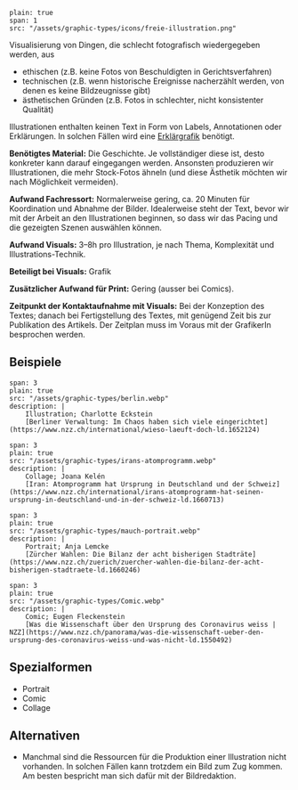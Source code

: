 ```image
plain: true
span: 1
src: "/assets/graphic-types/icons/freie-illustration.png"
```

Visualisierung von Dingen, die schlecht fotografisch wiedergegeben werden, aus
- ethischen (z.B. keine Fotos von Beschuldigten in Gerichtsverfahren)
- technischen (z.B. wenn historische Ereignisse nacherzählt werden, von denen es keine Bildzeugnisse gibt)
- ästhetischen Gründen (z.B. Fotos in schlechter, nicht konsistenter Qualität)

Illustrationen enthalten keinen Text in Form von Labels, Annotationen oder Erklärungen. In solchen Fällen wird eine [Erklärgrafik](/erklaergrafik) benötigt.

**Benötigtes Material:** Die Geschichte. Je vollständiger diese ist, desto konkreter kann darauf eingegangen werden. Ansonsten produzieren wir Illustrationen, die mehr Stock-Fotos ähneln (und diese Ästhetik möchten wir nach Möglichkeit vermeiden).

**Aufwand Fachressort:** Normalerweise gering, ca. 20 Minuten für Koordination und Abnahme der Bilder. Idealerweise steht der Text, bevor wir mit der Arbeit an den Illustrationen beginnen, so dass wir das Pacing und die gezeigten Szenen auswählen können.

**Aufwand Visuals:** 3–8h pro Illustration, je nach Thema, Komplexität und Illustrations-Technik.

**Beteiligt bei Visuals:** Grafik

**Zusätzlicher Aufwand für Print:** Gering (ausser bei Comics).

**Zeitpunkt der Kontaktaufnahme mit Visuals:** Bei der Konzeption des Textes; danach bei Fertigstellung des Textes, mit genügend Zeit bis zur Publikation des Artikels. Der Zeitplan muss im Voraus mit der GrafikerIn besprochen werden.

## Beispiele
```image
span: 3
plain: true
src: "/assets/graphic-types/berlin.webp"
description: |
	Illustration; Charlotte Eckstein
	[Berliner Verwaltung: Im Chaos haben sich viele eingerichtet](https://www.nzz.ch/international/wieso-laeuft-doch-ld.1652124)
```

```image
span: 3
plain: true
src: "/assets/graphic-types/irans-atomprogramm.webp"
description: |
	Collage; Joana Kelén
	[Iran: Atomprogramm hat Ursprung in Deutschland und der Schweiz](https://www.nzz.ch/international/irans-atomprogramm-hat-seinen-ursprung-in-deutschland-und-in-der-schweiz-ld.1660713)
```

```image
span: 3
plain: true
src: "/assets/graphic-types/mauch-portrait.webp"
description: |
	Portrait; Anja Lemcke
	[Zürcher Wahlen: Die Bilanz der acht bisherigen Stadträte](https://www.nzz.ch/zuerich/zuercher-wahlen-die-bilanz-der-acht-bisherigen-stadtraete-ld.1660246)
```

```image
span: 3
plain: true
src: "/assets/graphic-types/Comic.webp"
description: |
	Comic; Eugen Fleckenstein
	[Was die Wissenschaft über den Ursprung des Coronavirus weiss | NZZ](https://www.nzz.ch/panorama/was-die-wissenschaft-ueber-den-ursprung-des-coronavirus-weiss-und-was-nicht-ld.1550492)
```

## Spezialformen
- Portrait
- Comic
- Collage

## Alternativen
- Manchmal sind die Ressourcen für die Produktion einer Illustration nicht vorhanden. In solchen Fällen kann trotzdem ein Bild zum Zug kommen. Am besten bespricht man sich dafür mit der Bildredaktion.